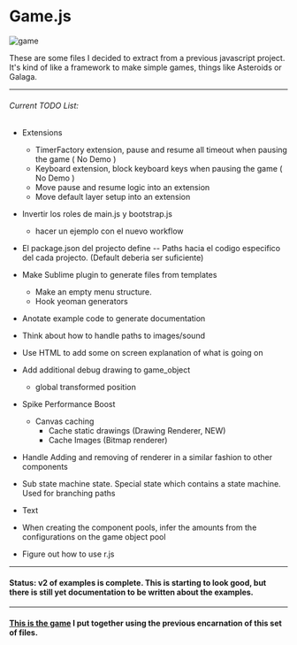 # Game.js

![game][game]

These are some files I decided to extract from a previous javascript project. It's kind of like a framework to make simple games, things like Asteroids or Galaga.

-----------------------------------

###### Current TODO List:

- Extensions
    * TimerFactory extension, pause and resume all timeout when pausing the game ( No Demo )
    * Keyboard extension, block keyboard keys when pausing the game ( No Demo )
    * Move pause and resume logic into an extension
    * Move default layer setup into an extension

- Invertir los roles de main.js y bootstrap.js
    - hacer un ejemplo con el nuevo workflow

- El package.json del projecto define 
    -- Paths hacia el codigo especifico del cada projecto. (Default deberia ser suficiente)

- Make Sublime plugin to generate files from templates
    - Make an empty menu structure.
    - Hook yeoman generators

- Anotate example code to generate documentation

- Think about how to handle paths to images/sound

- Use HTML to add some on screen explanation of what is going on

- Add additional debug drawing to game_object
    * global transformed position

- Spike Performance Boost
    - Canvas caching
        * Cache static drawings (Drawing Renderer, NEW)
        * Cache Images (Bitmap renderer)       

- Handle Adding and removing of renderer in a similar fashion to other components

- Sub state machine state. Special state which contains a state machine. Used for branching paths

- Text

- When creating the component pools, infer the amounts from the configurations on the game object pool

- Figure out how to use r.js

-----------------------------------

#### Status: v2 of examples is complete. This is starting to look good, but there is still yet documentation to be written about the examples. 

-----------------------------------

#### [This is the game][tirador] I put together using the previous encarnation of this set of files.

[game]: http://f.cl.ly/items/3N420I093v3b03051W39/game.png
[tirador]: http://www.treintipollo.com/tirador/index.html
